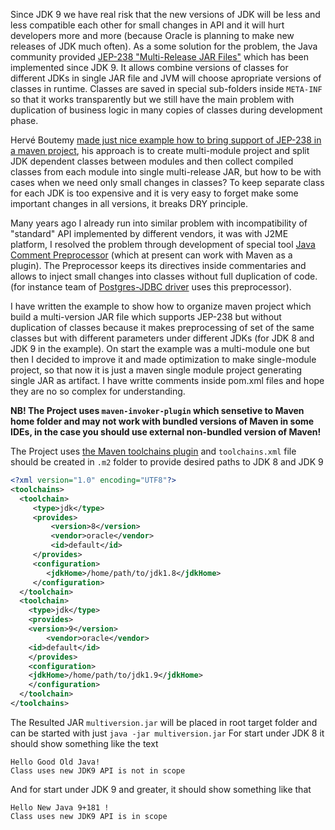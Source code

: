 Since JDK 9 we have real risk that the new versions of JDK will be less and less compatible each other for small changes in API and it will hurt developers more and more (because Oracle is planning to make new releases of JDK much often). As a some solution for the problem, the Java community provided [JEP-238 "Multi-Release JAR Files"](http://openjdk.java.net/jeps/238) which has been implemented since JDK 9. It allows combine versions of classes for different JDKs in single JAR file and JVM will choose apropriate versions of classes in runtime. Classes are saved in special sub-folders inside `META-INF` so that it works transparently but we still have the main problem with duplication of business logic in many copies of classes during development phase.   

Hervé Boutemy [made just nice example how to bring support of JEP-238 in a maven project](https://github.com/hboutemy/maven-jep238), his approach is to create multi-module project and split JDK dependent classes between modules and then collect compiled classes from each module into single multi-release JAR, but how to be with cases when we need only small changes in classes? To keep separate class for each JDK is too expensive and it is very easy to forget make some important changes in all versions, it breaks DRY principle.  

Many years ago I already run into similar problem with incompatibility of "standard" API implemented by different vendors, it was with J2ME platform, I resolved the problem through development of special tool [Java Comment Preprocessor](https://github.com/raydac/java-comment-preprocessor) (which at present can work with Maven as a plugin). The Preprocessor keeps its directives inside commentaries and allows to inject small changes into classes without full duplication of code. (for instance team of [Postgres-JDBC driver](https://github.com/pgjdbc/pgjdbc) uses this preprocessor).

I have written the example to show how to organize maven project which build a multi-version JAR file which supports JEP-238 but without duplication of classes because it makes preprocessing of set of the same classes but with different parameters under different JDKs (for JDK 8 and JDK 9 in the example). On start the example was a multi-module one but then I decided to improve it and made optimization to make single-module project, so that now it is just a maven single module project generating single JAR as artifact. I have writte comments inside pom.xml files and hope they are no so complex for understanding.   

__NB! The Project uses `maven-invoker-plugin` which sensetive to Maven home folder and may not work with bundled versions of Maven in some IDEs, in the case you should use external non-bundled version of Maven!__

The Project uses [the Maven toolchains plugin](http://maven.apache.org/plugins/maven-toolchains-plugin/) and `toolchains.xml` file should be created in `.m2` folder to provide desired paths to JDK 8 and JDK 9
```xml
<?xml version="1.0" encoding="UTF8"?>
<toolchains>
  <toolchain>
     <type>jdk</type>
     <provides>
         <version>8</version>
         <vendor>oracle</vendor>
         <id>default</id>
     </provides>
     <configuration>
        <jdkHome>/home/path/to/jdk1.8</jdkHome>
     </configuration>
  </toolchain>
  <toolchain>
    <type>jdk</type>
    <provides>    
	<version>9</version>
        <vendor>oracle</vendor>
	<id>default</id>
    </provides>
    <configuration>
	<jdkHome>/home/path/to/jdk1.9</jdkHome>
    </configuration>
  </toolchain>
</toolchains>
```
The Resulted JAR `multiversion.jar` will be placed in root target folder and can be started with just `java -jar multiversion.jar`
For start under JDK 8 it should show something like the text
```
Hello Good Old Java!
Class uses new JDK9 API is not in scope
```
And for start under JDK 9 and greater, it should show something like that
```
Hello New Java 9+181 !
Class uses new JDK9 API is in scope
```
